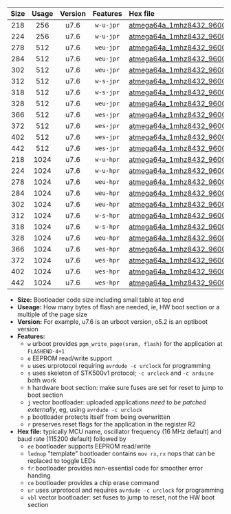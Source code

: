 |Size|Usage|Version|Features|Hex file|
|:-:|:-:|:-:|:-:|:--|
|218|256|u7.6|`w-u-jpr`|[atmega64a_1mhz8432_9600bps_ur_vbl.hex](https://raw.githubusercontent.com/stefanrueger/urboot/main//atmega64a_1mhz8432_9600bps_ur_vbl.hex)|
|224|256|u7.6|`w-u-jpr`|[atmega64a_1mhz8432_9600bps_lednop_ur_vbl.hex](https://raw.githubusercontent.com/stefanrueger/urboot/main//atmega64a_1mhz8432_9600bps_lednop_ur_vbl.hex)|
|278|512|u7.6|`weu-jpr`|[atmega64a_1mhz8432_9600bps_ee_ur_vbl.hex](https://raw.githubusercontent.com/stefanrueger/urboot/main//atmega64a_1mhz8432_9600bps_ee_ur_vbl.hex)|
|284|512|u7.6|`weu-jpr`|[atmega64a_1mhz8432_9600bps_ee_lednop_ur_vbl.hex](https://raw.githubusercontent.com/stefanrueger/urboot/main//atmega64a_1mhz8432_9600bps_ee_lednop_ur_vbl.hex)|
|302|512|u7.6|`weu-jpr`|[atmega64a_1mhz8432_9600bps_ee_lednop_fr_ur_vbl.hex](https://raw.githubusercontent.com/stefanrueger/urboot/main//atmega64a_1mhz8432_9600bps_ee_lednop_fr_ur_vbl.hex)|
|312|512|u7.6|`w-s-jpr`|[atmega64a_1mhz8432_9600bps_vbl.hex](https://raw.githubusercontent.com/stefanrueger/urboot/main//atmega64a_1mhz8432_9600bps_vbl.hex)|
|318|512|u7.6|`w-s-jpr`|[atmega64a_1mhz8432_9600bps_lednop_vbl.hex](https://raw.githubusercontent.com/stefanrueger/urboot/main//atmega64a_1mhz8432_9600bps_lednop_vbl.hex)|
|328|512|u7.6|`weu-jpr`|[atmega64a_1mhz8432_9600bps_ee_lednop_fr_ce_ur_vbl.hex](https://raw.githubusercontent.com/stefanrueger/urboot/main//atmega64a_1mhz8432_9600bps_ee_lednop_fr_ce_ur_vbl.hex)|
|366|512|u7.6|`wes-jpr`|[atmega64a_1mhz8432_9600bps_ee_vbl.hex](https://raw.githubusercontent.com/stefanrueger/urboot/main//atmega64a_1mhz8432_9600bps_ee_vbl.hex)|
|372|512|u7.6|`wes-jpr`|[atmega64a_1mhz8432_9600bps_ee_lednop_vbl.hex](https://raw.githubusercontent.com/stefanrueger/urboot/main//atmega64a_1mhz8432_9600bps_ee_lednop_vbl.hex)|
|402|512|u7.6|`wes-jpr`|[atmega64a_1mhz8432_9600bps_ee_lednop_fr_vbl.hex](https://raw.githubusercontent.com/stefanrueger/urboot/main//atmega64a_1mhz8432_9600bps_ee_lednop_fr_vbl.hex)|
|442|512|u7.6|`wes-jpr`|[atmega64a_1mhz8432_9600bps_ee_lednop_fr_ce_vbl.hex](https://raw.githubusercontent.com/stefanrueger/urboot/main//atmega64a_1mhz8432_9600bps_ee_lednop_fr_ce_vbl.hex)|
|218|1024|u7.6|`w-u-hpr`|[atmega64a_1mhz8432_9600bps_ur.hex](https://raw.githubusercontent.com/stefanrueger/urboot/main//atmega64a_1mhz8432_9600bps_ur.hex)|
|224|1024|u7.6|`w-u-hpr`|[atmega64a_1mhz8432_9600bps_lednop_ur.hex](https://raw.githubusercontent.com/stefanrueger/urboot/main//atmega64a_1mhz8432_9600bps_lednop_ur.hex)|
|278|1024|u7.6|`weu-hpr`|[atmega64a_1mhz8432_9600bps_ee_ur.hex](https://raw.githubusercontent.com/stefanrueger/urboot/main//atmega64a_1mhz8432_9600bps_ee_ur.hex)|
|284|1024|u7.6|`weu-hpr`|[atmega64a_1mhz8432_9600bps_ee_lednop_ur.hex](https://raw.githubusercontent.com/stefanrueger/urboot/main//atmega64a_1mhz8432_9600bps_ee_lednop_ur.hex)|
|302|1024|u7.6|`weu-hpr`|[atmega64a_1mhz8432_9600bps_ee_lednop_fr_ur.hex](https://raw.githubusercontent.com/stefanrueger/urboot/main//atmega64a_1mhz8432_9600bps_ee_lednop_fr_ur.hex)|
|312|1024|u7.6|`w-s-hpr`|[atmega64a_1mhz8432_9600bps.hex](https://raw.githubusercontent.com/stefanrueger/urboot/main//atmega64a_1mhz8432_9600bps.hex)|
|318|1024|u7.6|`w-s-hpr`|[atmega64a_1mhz8432_9600bps_lednop.hex](https://raw.githubusercontent.com/stefanrueger/urboot/main//atmega64a_1mhz8432_9600bps_lednop.hex)|
|328|1024|u7.6|`weu-hpr`|[atmega64a_1mhz8432_9600bps_ee_lednop_fr_ce_ur.hex](https://raw.githubusercontent.com/stefanrueger/urboot/main//atmega64a_1mhz8432_9600bps_ee_lednop_fr_ce_ur.hex)|
|366|1024|u7.6|`wes-hpr`|[atmega64a_1mhz8432_9600bps_ee.hex](https://raw.githubusercontent.com/stefanrueger/urboot/main//atmega64a_1mhz8432_9600bps_ee.hex)|
|372|1024|u7.6|`wes-hpr`|[atmega64a_1mhz8432_9600bps_ee_lednop.hex](https://raw.githubusercontent.com/stefanrueger/urboot/main//atmega64a_1mhz8432_9600bps_ee_lednop.hex)|
|402|1024|u7.6|`wes-hpr`|[atmega64a_1mhz8432_9600bps_ee_lednop_fr.hex](https://raw.githubusercontent.com/stefanrueger/urboot/main//atmega64a_1mhz8432_9600bps_ee_lednop_fr.hex)|
|442|1024|u7.6|`wes-hpr`|[atmega64a_1mhz8432_9600bps_ee_lednop_fr_ce.hex](https://raw.githubusercontent.com/stefanrueger/urboot/main//atmega64a_1mhz8432_9600bps_ee_lednop_fr_ce.hex)|

- **Size:** Bootloader code size including small table at top end
- **Useage:** How many bytes of flash are needed, ie, HW boot section or a multiple of the page size
- **Version:** For example, u7.6 is an urboot version, o5.2 is an optiboot version
- **Features:**
  + `w` urboot provides `pgm_write_page(sram, flash)` for the application at `FLASHEND-4+1`
  + `e` EEPROM read/write support
  + `u` uses urprotocol requiring `avrdude -c urclock` for programming
  + `s` uses skeleton of STK500v1 protocol; `-c urclock` and `-c arduino` both work
  + `h` hardware boot section: make sure fuses are set for reset to jump to boot section
  + `j` vector bootloader: uploaded applications *need to be patched externally*, eg, using `avrdude -c urclock`
  + `p` bootloader protects itself from being overwritten
  + `r` preserves reset flags for the application in the register R2
- **Hex file:** typically MCU name, oscillator frequency (16 MHz default) and baud rate (115200 default) followed by
  + `ee` bootloader supports EEPROM read/write
  + `lednop` "template" bootloader contains `mov rx,rx` nops that can be replaced to toggle LEDs
  + `fr` bootloader provides non-essential code for smoother error handing
  + `ce` bootloader provides a chip erase command
  + `ur` uses urprotocol and requires `avrdude -c urclock` for programming
  + `vbl` vector bootloader: set fuses to jump to reset, not the HW boot section
